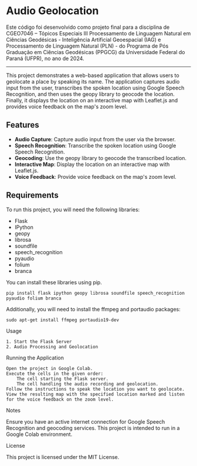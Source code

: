 # Audio Geolocation

Este código foi desenvolvido como projeto final para a disciplina de CGEO7046 – Tópicos Especiais III Processamento de Linguagem Natural em Ciências Geodésicas - 
Inteligência Artificial Geoespacial (IAG) e Processamento de Linguagem Natural (PLN) - do Programa de Pós Graduação em Ciências Geodésicas (PPGCG) da Universidade Federal do Paraná (UFPR), no ano de 2024. 

-------------------------------------------------------------------------------------------------------------------------------------------------------------------

This project demonstrates a web-based application that allows users to geolocate a place by speaking its name. The application captures audio input from the user, transcribes the spoken location using Google Speech Recognition, and then uses the geopy library to geocode the location. Finally, it displays the location on an interactive map with Leaflet.js and provides voice feedback on the map's zoom level.

## Features

- **Audio Capture**: Capture audio input from the user via the browser.
- **Speech Recognition**: Transcribe the spoken location using Google Speech Recognition.
- **Geocoding**: Use the geopy library to geocode the transcribed location.
- **Interactive Map**: Display the location on an interactive map with Leaflet.js.
- **Voice Feedback**: Provide voice feedback on the map's zoom level.

## Requirements

To run this project, you will need the following libraries:

- Flask
- IPython
- geopy
- librosa
- soundfile
- speech_recognition
- pyaudio
- folium
- branca




You can install these libraries using pip. 
```
pip install flask ipython geopy librosa soundfile speech_recognition pyaudio folium branca
```
Additionally, you will need to install the ffmpeg and portaudio packages:
```
sudo apt-get install ffmpeg portaudio19-dev
```
Usage

    1. Start the Flask Server
    2. Audio Processing and Geolocation

Running the Application

    Open the project in Google Colab.
    Execute the cells in the given order:
        The cell starting the Flask server.
        The cell handling the audio recording and geolocation.
    Follow the instructions to speak the location you want to geolocate.
    View the resulting map with the specified location marked and listen for the voice feedback on the zoom level.

Notes

Ensure you have an active internet connection for Google Speech Recognition and geocoding services.
This project is intended to run in a Google Colab environment.

License

This project is licensed under the MIT License.
